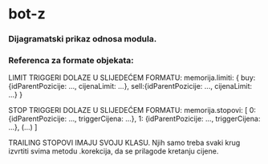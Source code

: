 # bot-z

### Dijagramatski prikaz odnosa modula.





### Referenca za formate objekata:

LIMIT TRIGGERI DOLAZE U SLIJEDEĆEM FORMATU:
memorija.limiti: {
  buy: {idParentPozicije: ...,
        cijenaLimit: ...}, 
  sell:{idParentPozicije: ...,
        cijenaLimit: ...}
}

STOP TRIGGERI DOLAZE U SLIJEDEĆEM FORMATU:
memorija.stopovi: [
  0: {idParentPozicije: ...,
      triggerCijena: ...},
  1: {idParentPozicije: ...,
      triggerCijena: ...},
  (...)
]

TRAILING STOPOVI IMAJU SVOJU KLASU.
Njih samo treba svaki krug izvrtiti svima metodu .korekcija, da se prilagode kretanju cijene.
